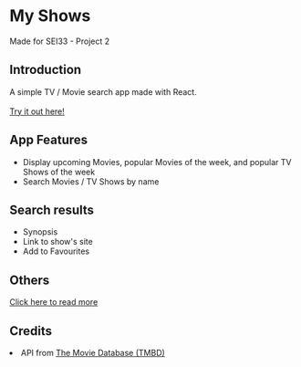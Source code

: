 # My Shows
Made for SEI33 - Project 2
<h2>Introduction</h2>
A simple TV / Movie search app made with React.
<br>
<br><a href="https://my-shows-sg.herokuapp.com/" target="_blank">Try it out here!</a>
<h2>App Features</h2>
<ul>
  <li>Display upcoming Movies, popular Movies of the week, and popular TV Shows of the week</li>
  <li>Search Movies / TV Shows by name</li>
</ul>
<h2>Search results</h2>
<ul>
  <li>Synopsis</li>
  <li>Link to show's site</li>
  <li>Add to Favourites</li>
</ul>

<h2>Others</h2>
<a href="https://github.com/muiboonyang/my-show-app/tree/main/slides" target="_blank">Click here to read more</a>

<h2>Credits</h2>
<li>API from <a href="https://www.themoviedb.org/" target="_blank">The Movie Database (TMBD)</a></li>
